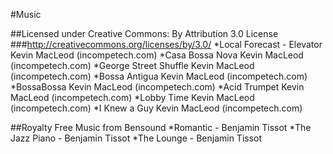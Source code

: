 #Music

##Licensed under Creative Commons: By Attribution 3.0 License ###http://creativecommons.org/licenses/by/3.0/ *Local Forecast - Elevator Kevin MacLeod (incompetech.com) *Casa Bossa Nova Kevin MacLeod (incompetech.com) *George Street Shuffle Kevin MacLeod (incompetech.com) *Bossa Antigua Kevin MacLeod (incompetech.com) *BossaBossa Kevin MacLeod (incompetech.com) *Acid Trumpet Kevin MacLeod (incompetech.com) *Lobby Time Kevin MacLeod (incompetech.com) *I Knew a Guy Kevin MacLeod (incompetech.com)

##Royalty Free Music from Bensound *Romantic - Benjamin Tissot *The Jazz Piano - Benjamin Tissot *The Lounge - Benjamin Tissot